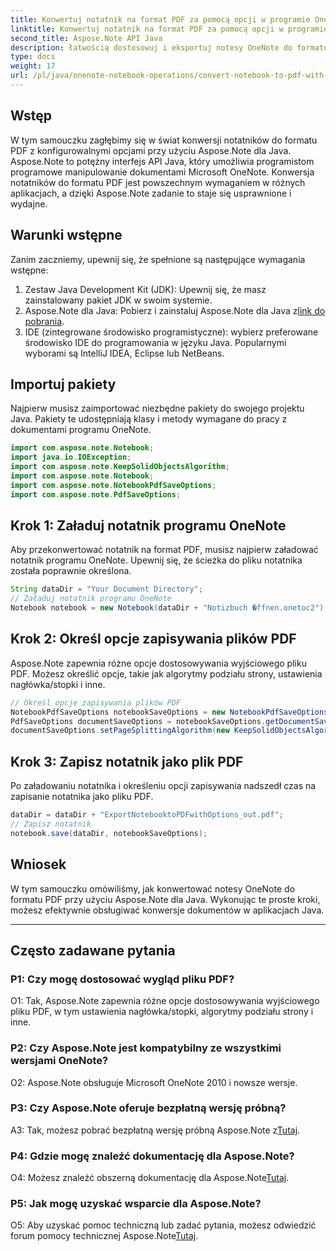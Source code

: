 ```yaml
---
title: Konwertuj notatnik na format PDF za pomocą opcji w programie OneNote - Aspose.Note
linktitle: Konwertuj notatnik na format PDF za pomocą opcji w programie OneNote - Aspose.Note
second_title: Aspose.Note API Java
description: łatwością dostosowuj i eksportuj notesy OneNote do formatu PDF! Aspose.Note dla Java obsługuje ciężkie podnoszenie. W zestawie instrukcja krok po kroku! #OneNote #Java #Aspose
type: docs
weight: 17
url: /pl/java/onenote-notebook-operations/convert-notebook-to-pdf-with-options/
---
```

## Wstęp

W tym samouczku zagłębimy się w świat konwersji notatników do formatu PDF z konfigurowalnymi opcjami przy użyciu Aspose.Note dla Java. Aspose.Note to potężny interfejs API Java, który umożliwia programistom programowe manipulowanie dokumentami Microsoft OneNote. Konwersja notatników do formatu PDF jest powszechnym wymaganiem w różnych aplikacjach, a dzięki Aspose.Note zadanie to staje się usprawnione i wydajne.

## Warunki wstępne

Zanim zaczniemy, upewnij się, że spełnione są następujące wymagania wstępne:

1. Zestaw Java Development Kit (JDK): Upewnij się, że masz zainstalowany pakiet JDK w swoim systemie.
2. Aspose.Note dla Java: Pobierz i zainstaluj Aspose.Note dla Java z[link do pobrania](https://releases.aspose.com/note/java/).
3. IDE (zintegrowane środowisko programistyczne): wybierz preferowane środowisko IDE do programowania w języku Java. Popularnymi wyborami są IntelliJ IDEA, Eclipse lub NetBeans.

## Importuj pakiety

Najpierw musisz zaimportować niezbędne pakiety do swojego projektu Java. Pakiety te udostępniają klasy i metody wymagane do pracy z dokumentami programu OneNote.

```java
import com.aspose.note.Notebook;
import java.io.IOException;
import com.aspose.note.KeepSolidObjectsAlgorithm;
import com.aspose.note.Notebook;
import com.aspose.note.NotebookPdfSaveOptions;
import com.aspose.note.PdfSaveOptions;
```

## Krok 1: Załaduj notatnik programu OneNote

Aby przekonwertować notatnik na format PDF, musisz najpierw załadować notatnik programu OneNote. Upewnij się, że ścieżka do pliku notatnika została poprawnie określona.

```java
String dataDir = "Your Document Directory";
// Załaduj notatnik programu OneNote
Notebook notebook = new Notebook(dataDir + "Notizbuch �ffnen.onetoc2");
```

## Krok 2: Określ opcje zapisywania plików PDF

Aspose.Note zapewnia różne opcje dostosowywania wyjściowego pliku PDF. Możesz określić opcje, takie jak algorytmy podziału strony, ustawienia nagłówka/stopki i inne.

```java
// Określ opcje zapisywania plików PDF
NotebookPdfSaveOptions notebookSaveOptions = new NotebookPdfSaveOptions();
PdfSaveOptions documentSaveOptions = notebookSaveOptions.getDocumentSaveOptions();
documentSaveOptions.setPageSplittingAlgorithm(new KeepSolidObjectsAlgorithm());
```

## Krok 3: Zapisz notatnik jako plik PDF

Po załadowaniu notatnika i określeniu opcji zapisywania nadszedł czas na zapisanie notatnika jako pliku PDF.

```java
dataDir = dataDir + "ExportNotebooktoPDFwithOptions_out.pdf";
// Zapisz notatnik
notebook.save(dataDir, notebookSaveOptions);
```

## Wniosek

W tym samouczku omówiliśmy, jak konwertować notesy OneNote do formatu PDF przy użyciu Aspose.Note dla Java. Wykonując te proste kroki, możesz efektywnie obsługiwać konwersje dokumentów w aplikacjach Java.

---

## Często zadawane pytania

### P1: Czy mogę dostosować wygląd pliku PDF?

O1: Tak, Aspose.Note zapewnia różne opcje dostosowywania wyjściowego pliku PDF, w tym ustawienia nagłówka/stopki, algorytmy podziału strony i inne.

### P2: Czy Aspose.Note jest kompatybilny ze wszystkimi wersjami OneNote?

O2: Aspose.Note obsługuje Microsoft OneNote 2010 i nowsze wersje.

### P3: Czy Aspose.Note oferuje bezpłatną wersję próbną?

 A3: Tak, możesz pobrać bezpłatną wersję próbną Aspose.Note z[Tutaj](https://releases.aspose.com/).

### P4: Gdzie mogę znaleźć dokumentację dla Aspose.Note?

 O4: Możesz znaleźć obszerną dokumentację dla Aspose.Note[Tutaj](https://reference.aspose.com/note/java/).

### P5: Jak mogę uzyskać wsparcie dla Aspose.Note?

 O5: Aby uzyskać pomoc techniczną lub zadać pytania, możesz odwiedzić forum pomocy technicznej Aspose.Note[Tutaj](https://forum.aspose.com/c/note/28).